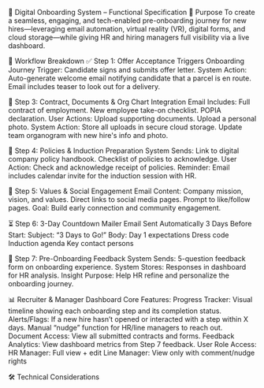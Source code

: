 📲 Digital Onboarding System – Functional Specification
🧭 Purpose
To create a seamless, engaging, and tech-enabled pre-onboarding journey for new hires—leveraging email automation, virtual reality (VR), digital forms, and cloud storage—while giving HR and hiring managers full visibility via a live dashboard.

🔁 Workflow Breakdown
✅ Step 1: Offer Acceptance Triggers Onboarding Journey
Trigger: Candidate signs and submits offer letter.
System Action:
Auto-generate welcome email notifying candidate that a parcel is en route.
Email includes teaser to look out for a delivery.

📄 Step 3: Contract, Documents & Org Chart Integration
Email Includes:
Full contract of employment.
New employee take-on checklist.
POPIA declaration.
User Actions:
Upload supporting documents.
Upload a personal photo.
System Action:
Store all uploads in secure cloud storage.
Update team organogram with new hire's info and photo.

📘 Step 4: Policies & Induction Preparation
System Sends:
Link to digital company policy handbook.
Checklist of policies to acknowledge.
User Action:
Check and acknowledge receipt of policies.
Reminder: Email includes calendar invite for the induction session with HR.

💙 Step 5: Values & Social Engagement
Email Content:
Company mission, vision, and values.
Direct links to social media pages.
Prompt to like/follow pages.
Goal: Build early connection and community engagement.

⏳ Step 6: 3-Day Countdown Mailer
Email Sent Automatically 3 Days Before Start:
Subject: “3 Days to Go!”
Body:
Day 1 expectations
Dress code
Induction agenda
Key contact persons

📝 Step 7: Pre-Onboarding Feedback
System Sends:
5-question feedback form on onboarding experience.
System Stores:
Responses in dashboard for HR analysis.
Insight Purpose: Help HR refine and personalize the onboarding journey.

📊 Recruiter & Manager Dashboard
Core Features:
Progress Tracker: Visual timeline showing each onboarding step and its completion status.
Alerts/Flags:
If a new hire hasn’t opened or interacted with a step within X days.
Manual “nudge” function for HR/line managers to reach out.
Document Access: View all submitted contracts and forms.
Feedback Analytics: View dashboard metrics from Step 7 feedback.
User Role Access:
HR Manager: Full view + edit
Line Manager: View only with comment/nudge rights

🛠️ Technical Considerations

